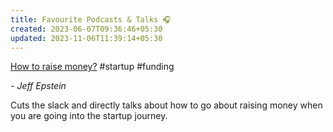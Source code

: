 ```yaml
---
title: Favourite Podcasts & Talks 🎧
created: 2023-06-07T09:36:46+05:30
updated: 2023-11-06T11:39:14+05:30
---
```


[How to raise money?](https://www.youtube.com/watch?v=EoquIYtjM7w) #startup #funding

*- Jeff Epstein*

Cuts the slack and directly talks about how to go about raising money when you are going into the startup journey. 

